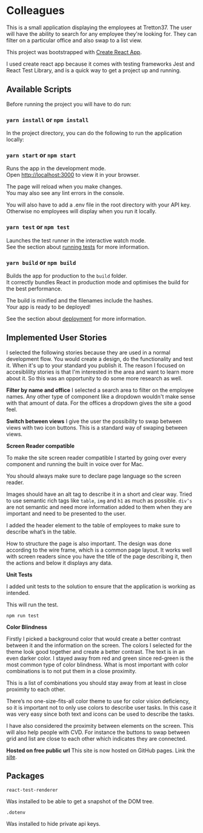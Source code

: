 # Colleagues

This is a small application displaying the employees at Tretton37. The user will have the ability to search for any employee they're looking for. They can filter on a particular office and also swap to a list view.

This project was bootstrapped with [Create React App](https://github.com/facebook/create-react-app).

I used create react app because it comes with testing frameworks Jest and React Test Library, and is a quick way to get a project up and running.

## Available Scripts

Before running the project you will have to do run:

### `yarn install` or `npm install`

In the project directory, you can do the following to run the application locally:

### `yarn start` or `npm start`

Runs the app in the development mode.\
Open [http://localhost:3000](http://localhost:3000) to view it in your browser.

The page will reload when you make changes.\
You may also see any lint errors in the console.

You will also have to add a .env file in the root directory with your API key. Otherwise no employees will display when you run it locally.

### `yarn test` or `npm test`

Launches the test runner in the interactive watch mode.\
See the section about [running tests](https://facebook.github.io/create-react-app/docs/running-tests) for more information.

### `yarn build` or `npm build`

Builds the app for production to the `build` folder.\
It correctly bundles React in production mode and optimises the build for the best performance.

The build is minified and the filenames include the hashes.\
Your app is ready to be deployed!

See the section about [deployment](https://facebook.github.io/create-react-app/docs/deployment) for more information.

## Implemented User Stories

I selected the following stories because they are used in a normal development flow. You would create a design, do the functionality and test it. When it's up to your standard you publish it. The reason I focused on accesiblility stories is that I'm interested in the area and want to learn more about it. So this was an opportunity to do some more research as well.

**Filter by name and office**
I selected a search area to filter on the employee names. Any other type of component like a dropdown wouldn't make sense with that amount of data. For the offices a dropdown gives the site a good feel.

**Switch between views**
I give the user the possibility to swap between views with two icon buttons. This is a standard way of swaping between views.

**Screen Reader compatible**

To make the site screen reader compatible I started by going over every component and running the built in voice over for Mac.

You should always make sure to declare page language so the screen reader.

Images should have an alt tag to describe it in a short and clear way.
Tried to use semantic rich tags like `table`, `img` and `h1` as much as possible. `div’s` are not semantic and need more information added to them when they are important and need to be presented to the user.

I added the header element to the table of employees to make sure to describe what’s in the table.

How to structure the page is also important. The design was done according to the wire frame, which is a common page layout. It works well with screen readers since you have the title of the page describing it, then the actions and below it displays any data.

**Unit Tests**

I added unit tests to the solution to ensure that the application is working as intended.

This will run the test.

```
npm run test
```

**Color Blindness**

Firstly I picked a background color that would create a better contrast between it and the information on the screen. The colors I selected for the theme look good together and create a better contrast. The text is in an even darker color. I stayed away from red and green since red-green is the most common type of color blindness. What is most important with color combinations is to not put them in a close proximity.

This is a list of combinations you should stay away from at least in close proximity to each other.

There’s no one-size-fits-all color theme to use for color vision deficiency, so it is important not to only use colors to describe user tasks. In this case it was very easy since both text and icons can be used to describe the tasks.

I have also considered the proximity between elements on the screen. This will also help people with CVD. For instance the buttons to swap between grid and list are close to each other which indicates they are connected.

**Hosted on free public url**
This site is now hosted on GitHub pages. Link the [site](http://juliahammenberg.github.io/tretton).

## Packages

```
react-test-renderer
```

Was installed to be able to get a snapshot of the DOM tree.

```
.dotenv
```

Was installed to hide private api keys.
